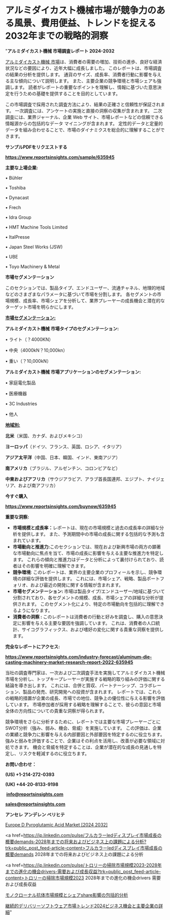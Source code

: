 # アルミダイカスト機械市場が競争力のある風景、費用便益、トレンドを捉える2032年までの戦略的洞察

"<strong>アルミダイカスト機械 市場調査レポート 2024-2032</strong>

<a href=https://www.reportsinsights.com/sample/635945>アルミダイカスト機械 市場</a>は、消費者の需要の増加、技術の進歩、良好な経済状況などの要因により、近年大幅に成長しました。 このレポートは、市場調査の結果の分析を提供します。 通貨のサイズ、成長率、消費者行動に影響を与える主な傾向について説明します。 また、主要企業の競争環境と市場シェアも強調します。 読者がレポートの重要なポイントを理解し、情報に基づいた意思決定を行うための基礎を提供することを目的としています。

この市場調査で採用された調査方法により、結果の正確さと信頼性が保証されます。 一次調査には、アンケートの実施と直接の洞察の収集が含まれます。 二次調査には、業界ジャーナル、企業 Web サイト、市場レポートなどの信頼できる情報源からの包括的なデータ マイニングが含まれます。 定性的データと定量的データを組み合わせることで、市場のダイナミクスを総合的に理解することができます。

<strong><b>サンプルPDFをリクエストする</b></strong>

<a href=https://www.reportsinsights.com/sample/635945><strong><u>https://www.reportsinsights.com/sample/635945</u></strong></a>

<strong>主要な上場企業:</strong>

• Bühler

• Toshiba

• Dynacast

• Frech

• Idra Group

• HMT Machine Tools Limited

• ItalPresse

• Japan Steel Works (JSW)

• UBE

• Toyo Machinery & Metal

<strong>市場セグメンテーション</strong>

このセクションでは、製品タイプ、エンドユーザー、流通チャネル、地理的地域などのさまざまなパラメータに基づいて市場を分割します。 各セグメントの市場規模、成長率、市場シェアを分析して、業界プレーヤーの成長機会と潜在的なターゲット市場を明らかにします。

<strong><u>市場セグメンテーション</u></strong><strong><u>:</u></strong>

<strong>アルミダイカスト機械 市場タイプのセグメンテーション:</strong>

• ライト（？4000KN）

• 中央（4000kN？10,000kn）

• 重い（？10,000kN）

<strong>アルミダイカスト機械 市場アプリケーションのセグメンテーション:</strong>

• 家庭電化製品

• 医療機器

• 3C Industries

• 他人

<strong><u>地域別</u></strong><strong><u>:</u></strong>

<strong>北米</strong>（米国、カナダ、およびメキシコ）

<strong>ヨーロッパ</strong>（ドイツ、フランス、英国、ロシア、イタリア）

<strong>アジア太平洋</strong>（中国、日本、韓国、インド、東南アジア）

<strong>南アメリカ</strong>（ブラジル、アルゼンチン、コロンビアなど）

<strong>中東およびアフリカ</strong>（サウジアラビア、アラブ首長国連邦、エジプト、ナイジェリア、および南アフリカ）

<strong>今すぐ購入</strong>

<a href=https://www.reportsinsights.com/buynow/635945><strong><u>https://www.reportsinsights.com/buynow/635945</u></strong></a>

<strong>重要な洞察:</strong>
<ul>
  <li><strong>市場規模と成長率：</strong>レポートは、現在の市場規模と過去の成長率の詳細な分析を提供します。 また、予測期間中の市場の成長に関する包括的な予測も含まれています。</li>
  <li><strong>市場動向と推進力:</strong>このセクションでは、現在および新興市場の両方の顕著な市場動向に焦点を当て、市場の成長に影響を与える主要な推進力を特定します。 これらの傾向と推進力はデータと分析によって裏付けられており、読者はその影響を明確に理解できます。</li>
  <li><strong>競争環境</strong>: このレポートは、業界の主要企業のプロフィールを示し、競争環境の詳細な評価を提供します。 これには、市場シェア、戦略、製品ポートフォリオ、および最近の開発に関する情報が含まれます。</li>
  <li><strong>市場セグメンテーション: </strong>市場は製品タイプ/エンドユーザー/地域に基づいて分割されており、各セグメントの規模、成長、市場シェアの詳細な分析が提供されます。 このセグメント化により、特定の市場動向を包括的に理解できるようになります。</li>
  <li><strong>消費者の洞察 : </strong>このレポートは消費者の行動と好みを調査し、購入の意思決定に影響を与える主要な要因を強調しています。 これは、消費者の人口統計、サイコグラフィックス、および嗜好の変化に関する貴重な洞察を提供します。</li>
</ul>
<strong>完全なレポートにアクセス:</strong>

<a href=https://www.reportsinsights.com/industry-forecast/aluminum-die-casting-machinery-market-research-report-2022-635945><strong><u><b>https://www.reportsinsights.com/industry-forecast/aluminum-die-casting-machinery-market-research-report-2022-635945</b></u></strong></a>

当社の調査専門家は、一次および二次調査手法を実施してアルミダイカスト機械市場を分析し、トップキープレーヤーが実施する戦略的取り組みの評価に関する結論を導き出します。 これには、合併と買収、パートナーシップ、コラボレーション、製品の発売、研究開発への投資が含まれます。 レポートでは、これらの戦略的措置が企業の成長、市場での地位、競争上の優位性に与える影響を評価しています。 市場参加者が採用する戦略を理解することで、彼らの意図と市場全体の方向性についての貴重な洞察が得られます。

競争環境をさらに分析するために、レポートでは主要な市場プレーヤーごとにSWOT分析（強み、弱み、機会、脅威）を実施しています。 この評価は、企業の業績と競争力に影響を与える内部要因と外部要因を特定するのに役立ちます。 強みと弱みを評価することで、企業はその利点を活用し、改善が必要な領域に対処できます。 機会と脅威を特定することは、企業が潜在的な成長の見通しを特定し、リスクを軽減するのに役立ちます。

<strong>お問い合わせ：</strong>

<strong>(US) +1-214-272-0393</strong>

<strong>(UK) +44-20-8133-9198</strong>

<strong> </strong><a href=info@reportsinsights.com><strong><u>info@reportsinsights.com</u></strong></a>

<a href=sales@reportsinsights.com><strong><u>sales@reportsinsights.com</u></strong></a>

<strong>アンセレ アンデレン ベリヒテ</strong>

<a href=https://www.linkedin.com/pulse/europe-d-pyroglutamic-acid-markets-trends-growth-drivers-jzibf/>Europe D Pyroglutamic Acid Market [2024 2032]</a>

<a href=https://jp.linkedin.com/pulse/フルカラーledディスプレイ市場成長の概要demands-2028年までの将来およびビジネス上の課題による分析?trk=public_post_feed-article-content>フルカラーledディスプレイ市場成長の概要demands 2028年までの将来およびビジネス上の課題による分析</a>

<a href=https://jp.linkedin.com/pulse/トロリーの掃除市場規模2023-2028年までの進化の機会drivers-需要および成長収益?trk=public_post_feed-article-content>トロリーの掃除市場規模2023 2028年までの進化の機会drivers 需要および成長収益</a>

<a href=https://www.linkedin.com/pulse/モノクローナル抗体市場規模とシェアshare影響の包括的分析-community-market-research/>モノクローナル抗体市場規模とシェアshare影響の包括的分析</a>

<a href=https://www.linkedin.com/pulse/継続的デリバリーソフトウェア市場トレンド2024ビジネス機会と主要企業の詳細-reports-insights-expert-eufjf/>継続的デリバリーソフトウェア市場トレンド2024ビジネス機会と主要企業の詳細</a>"

